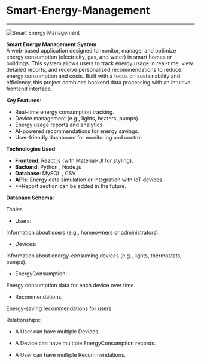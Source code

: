 # Smart-Energy-Management

---

![Smart Energy Management](https://github.com/user-attachments/assets/ce5ae1ac-baf6-4d7e-80aa-a05acbc09f6d)



**Smart Energy Management System**  
A web-based application designed to monitor, manage, and optimize energy consumption (electricity, gas, and water) in smart homes or buildings. This system allows users to track energy usage in real-time, view detailed reports, and receive personalized recommendations to reduce energy consumption and costs. Built with a focus on sustainability and efficiency, this project combines backend data processing with an intuitive frontend interface.

**Key Features**:
- Real-time energy consumption tracking.
- Device management (e.g., lights, heaters, pumps).
- Energy usage reports and analytics.
- AI-powered recommendations for energy savings.
- User-friendly dashboard for monitoring and control.

**Technologies Used**:
- **Frontend**: React.js (with Material-UI for styling).
- **Backend**: Python , Node.js
- **Database**: MySQL , CSV
- **APIs**: Energy data simulation or integration with IoT devices.
- **Report section can be added in the future.


**Database Schema**:

Tables

- Users:

Information about users (e.g., homeowners or administrators).

- Devices:

Information about energy-consuming devices (e.g., lights, thermostats, pumps).

- EnergyConsumption:

Energy consumption data for each device over time.

- Recommendations:

Energy-saving recommendations for users.

Relationships:
- A User can have multiple Devices.

- A Device can have multiple EnergyConsumption records.

- A User can have multiple Recommendations.

